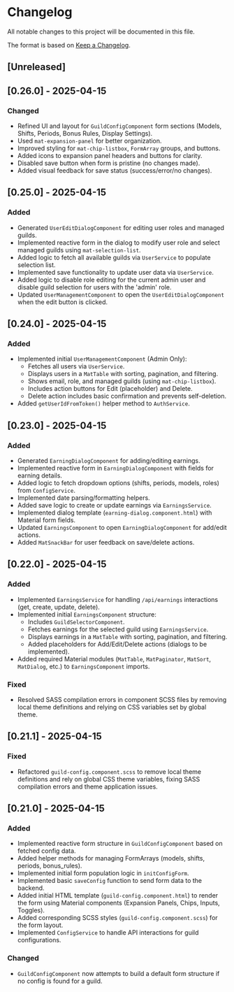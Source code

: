 # Changelog
All notable changes to this project will be documented in this file.

The format is based on [Keep a Changelog](https://keepachangelog.com/en/1.0.0/).

## [Unreleased]

## [0.26.0] - 2025-04-15

### Changed
- Refined UI and layout for `GuildConfigComponent` form sections (Models, Shifts, Periods, Bonus Rules, Display Settings).
- Used `mat-expansion-panel` for better organization.
- Improved styling for `mat-chip-listbox`, `FormArray` groups, and buttons.
- Added icons to expansion panel headers and buttons for clarity.
- Disabled save button when form is pristine (no changes made).
- Added visual feedback for save status (success/error/no changes).

## [0.25.0] - 2025-04-15

### Added
- Generated `UserEditDialogComponent` for editing user roles and managed guilds.
- Implemented reactive form in the dialog to modify user role and select managed guilds using `mat-selection-list`.
- Added logic to fetch all available guilds via `UserService` to populate selection list.
- Implemented save functionality to update user data via `UserService`.
- Added logic to disable role editing for the current admin user and disable guild selection for users with the 'admin' role.
- Updated `UserManagementComponent` to open the `UserEditDialogComponent` when the edit button is clicked.

## [0.24.0] - 2025-04-15

### Added
- Implemented initial `UserManagementComponent` (Admin Only):
  - Fetches all users via `UserService`.
  - Displays users in a `MatTable` with sorting, pagination, and filtering.
  - Shows email, role, and managed guilds (using `mat-chip-listbox`).
  - Includes action buttons for Edit (placeholder) and Delete.
  - Delete action includes basic confirmation and prevents self-deletion.
- Added `getUserIdFromToken()` helper method to `AuthService`.

## [0.23.0] - 2025-04-15

### Added
- Generated `EarningDialogComponent` for adding/editing earnings.
- Implemented reactive form in `EarningDialogComponent` with fields for earning details.
- Added logic to fetch dropdown options (shifts, periods, models, roles) from `ConfigService`.
- Implemented date parsing/formatting helpers.
- Added save logic to create or update earnings via `EarningsService`.
- Implemented dialog template (`earning-dialog.component.html`) with Material form fields.
- Updated `EarningsComponent` to open `EarningDialogComponent` for add/edit actions.
- Added `MatSnackBar` for user feedback on save/delete actions.

## [0.22.0] - 2025-04-15

### Added
- Implemented `EarningsService` for handling `/api/earnings` interactions (get, create, update, delete).
- Implemented initial `EarningsComponent` structure:
  - Includes `GuildSelectorComponent`.
  - Fetches earnings for the selected guild using `EarningsService`.
  - Displays earnings in a `MatTable` with sorting, pagination, and filtering.
  - Added placeholders for Add/Edit/Delete actions (dialogs to be implemented).
- Added required Material modules (`MatTable`, `MatPaginator`, `MatSort`, `MatDialog`, etc.) to `EarningsComponent` imports.

### Fixed
- Resolved SASS compilation errors in component SCSS files by removing local theme definitions and relying on CSS variables set by global theme.

## [0.21.1] - 2025-04-15

### Fixed
- Refactored `guild-config.component.scss` to remove local theme definitions and rely on global CSS theme variables, fixing SASS compilation errors and theme application issues.

## [0.21.0] - 2025-04-15

### Added
- Implemented reactive form structure in `GuildConfigComponent` based on fetched config data.
- Added helper methods for managing FormArrays (models, shifts, periods, bonus_rules).
- Implemented initial form population logic in `initConfigForm`.
- Implemented basic `saveConfig` function to send form data to the backend.
- Added initial HTML template (`guild-config.component.html`) to render the form using Material components (Expansion Panels, Chips, Inputs, Toggles).
- Added corresponding SCSS styles (`guild-config.component.scss`) for the form layout.
- Implemented `ConfigService` to handle API interactions for guild configurations.

### Changed
- `GuildConfigComponent` now attempts to build a default form structure if no config is found for a guild.
